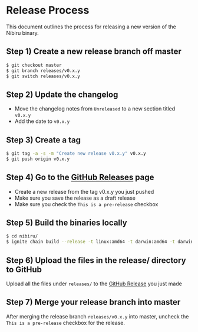 # Release Process

This document outlines the process for releasing a new version of the Nibiru binary.

## Step 1) Create a new release branch off master

```sh
$ git checkout master
$ git branch releases/v0.x.y
$ git switch releases/v0.x.y
```

## Step 2) Update the changelog

- Move the changelog notes from `Unreleased` to a new section titled `v0.x.y`
- Add the date to `v0.x.y`

## Step 3) Create a tag

```sh
$ git tag -a -s -m "Create new release v0.x.y" v0.x.y
$ git push origin v0.x.y
```

## Step 4) Go to the [GitHub Releases](https://github.com/NibiruChain/nibiru/releases) page

- Create a new release from the tag v0.x.y you just pushed
- Make sure you save the release as a draft release
- Make sure you check the `This is a pre-release` checkbox

## Step 5) Build the binaries locally

```sh
$ cd nibiru/
$ ignite chain build --release -t linux:amd64 -t darwin:amd64 -t darwin:arm64
```



## Step 6) Upload the files in the release/ directory to GitHub

Upload all the files under `releases/` to the [GitHub Release](https://github.com/NibiruChain/nibiru/releases) you just made

## Step 7) Merge your release branch into master

After merging the release branch `releases/v0.x.y` into master, uncheck the `This is a pre-release` checkbox for the release.